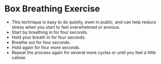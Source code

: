 # Box Breathing Exercise

* This technique is easy to do quietly, even in public, and can help reduce stress when you start to feel overwhelmed or anxious.
* Start by breathing in for four seconds.
* Hold your breath in for four seconds.
* Breathe out for four seconds.
* Hold again for four more seconds.
* Repeat the process again for several more cycles or until you feel a little calmer.
